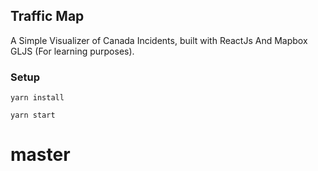 ## Traffic Map

A Simple Visualizer of Canada Incidents, built with ReactJs And Mapbox GLJS (For learning purposes).

### Setup

`yarn install`

`yarn start`

# master